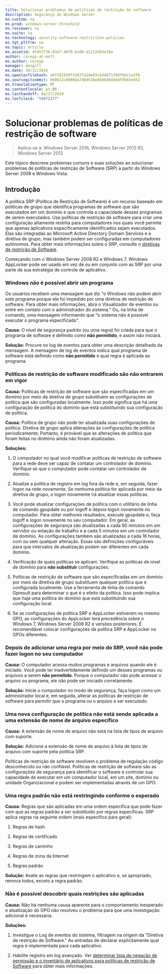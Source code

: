 ```yaml
---
title: Solucionar problemas de políticas de restrição de software
description: Segurança do Windows Server
ms.custom: na
ms.prod: windows-server-threshold
ms.reviewer: na
ms.suite: na
ms.technology: security-software-restriction-policies
ms.tgt_pltfrm: na
ms.topic: article
ms.assetid: 4fd53736-03e7-4bf9-ba90-d1212d93e19a
author: coreyp-at-msft
ms.author: coreyp
manager: dongill
ms.date: 10/12/2016
ms.openlocfilehash: abf592930f5347fa10e83c644671f68f9dc1a3f6
ms.sourcegitcommit: 0d0b32c8986ba7db9536e0b8648d4ddf9b03e452
ms.translationtype: MT
ms.contentlocale: pt-BR
ms.lasthandoff: 04/17/2019
ms.locfileid: "59872377"
---
```

# <a name="troubleshoot-software-restriction-policies"></a>Solucionar problemas de políticas de restrição de software

>Aplica-se a: Windows Server 2016, Windows Server 2012 R2, Windows Server 2012

Este tópico descreve problemas comuns e suas soluções ao solucionar problemas de políticas de restrição de Software (SRP) a partir do Windows Server 2008 e Windows Vista.

## <a name="introduction"></a>Introdução
A política SRP (Política de Restrição de Software) é um recurso baseado em políticas de grupo que identifica programas de software que são executados em um domínio e que controla a capacidade desses programas de serem executados. Use políticas de restrição de software para criar uma configuração altamente restrita para computadores nos quais você permite que apenas aplicativos especificamente identificados sejam executados. Elas são integradas ao Microsoft Active Directory Domain Services e a diretiva de grupo, mas também podem ser configuradas em computadores autônomos. Para obter mais informações sobre o SRP, consulte o [diretivas de restrição de Software](software-restriction-policies.md).

Começando com o Windows Server 2008 R2 e Windows 7, Windows AppLocker pode ser usado em vez de ou em conjunto com as SRP por uma parte de sua estratégia de controle de aplicativo.

### <a name="windows-cannot-open-a-program"></a>Windows não é possível abrir um programa
Os usuários recebem uma mensagem que diz "o Windows não podem abrir este programa porque ele foi impedido por uma diretiva de restrição de software. Para obter mais informações, abra o Visualizador de eventos ou entre em contato com o administrador do sistema." Ou, na linha de comando, uma mensagem informando que "o sistema não é possível executar o programa especificado".

**Causa:** O nível de segurança padrão (ou uma regra) foi criada para que o programa de software é definido como **não permitido**, e assim não iniciará.

**Solução:** Procure no log de eventos para obter uma descrição detalhada da mensagem. A mensagem de log de eventos indica qual programa de software está definido como **não permitido** e qual regra é aplicada ao programa.

### <a name="modified-software-restriction-policies-are-not-taking-effect"></a>Políticas de restrição de software modificado são não entrarem em vigor
**Causa:** Políticas de restrição de software que são especificadas em um domínio por meio da diretiva de grupo substituem as configurações de política que são configuradas localmente. Isso pode significa que há uma configuração de política do domínio que está substituindo sua configuração de política.

**Causa:** Política de grupo não pode ter atualizada suas configurações de política. Diretiva de grupo aplica alterações às configurações de política periodicamente; Portanto, é provável que as alterações de política que foram feitas no diretório ainda não foram atualizadas.

**Soluções:**

1.  O computador no qual você modificar políticas de restrição de software para a rede deve ser capaz de contatar um controlador de domínio. Verifique se que o computador pode contatar um controlador de domínio.

2.  Atualize a política de registro em log fora da rede e, em seguida, fazer logon na rede novamente. Se nenhuma política for aplicada por meio da diretiva de grupo, o logon novamente irá atualizar essas políticas.

3.  Você pode atualizar configurações de política com o utilitário de linha de comando gpupdate ou por logoff e depois logon novamente no computador. Para obter melhores resultados, execute gpupdate e, faça logoff e logon novamente no seu computador. Em geral, as configurações de segurança são atualizadas a cada 90 minutos em um servidor ou estação de trabalho e a cada 5 minutos em um controlador de domínio. As configurações também são atualizadas a cada 16 horas, com ou sem qualquer alteração. Essas são definições configuráveis para que intervalos de atualização podem ser diferentes em cada domínio.

4.  Verificação de quais políticas se aplicam. Verifique as políticas de nível de domínio para **não substituir** configurações.

5.  Políticas de restrição de software que são especificadas em um domínio por meio da diretiva de grupo substituem qualquer política que é configurada localmente. Use a ferramenta de linha de comando Gpresult para determinar o que é o efeito da política. Isso pode implica que haja uma política do domínio que está substituindo sua configuração local.

6.  Se as configurações de política SRP e AppLocker estiverem no mesmo GPO, as configurações do AppLocker terá precedência sobre o Windows 7, Windows Server 2008 R2 e versões posteriores. É recomendável colocar configurações de política SRP e AppLocker no GPOs diferentes.

### <a name="after-adding-a-rule-through-srp-you-cannot-log-on-to-your-computer"></a>Depois de adicionar uma regra por meio do SRP, você não pode fazer logon no seu computador
**Causa:** O computador acessa muitos programas e arquivos quando ele é iniciado. Você pode ter inadvertidamente definido um desses programas ou arquivos a serem **não permitido**. Porque o computador não pode acessar o arquivo ou programa, ele não pode ser iniciado corretamente.

**Solução:** Inicie o computador no modo de segurança, faça logon como um administrador local e, em seguida, alterar as políticas de restrição de software para permitir que o programa ou o arquivo a ser executado.

### <a name="a-new-policy-setting-is-not-applying-to-a-specific-file-name-extension"></a>Uma nova configuração de política não está sendo aplicada a uma extensão de nome de arquivo específico
**Causa:** A extensão de nome de arquivo não está na lista de tipos de arquivo com suporte.

**Solução:** Adicione a extensão de nome de arquivo à lista de tipos de arquivo com suporte pela política SRP.

Políticas de restrição de software resolvem o problema de regulação código desconhecido ou não confiável. Políticas de restrição de software são as configurações de segurança para identificar o software e controlar sua capacidade de executar em um computador local, em um site, domínio ou unidade Organizacional e podem ser implementadas através de um GPO.

### <a name="a-default-rule-is-not-restricting-as-expected"></a>Uma regra padrão não está restringindo conforme o esperado
**Causa:** Regras que são aplicadas em uma ordem específica que pode fazer com que as regras padrão a ser substituído por regras específicas. SRP aplica regras na seguinte ordem (mais específico para geral):

1.  Regras de hash

2.  Regras de certificado

3.  Regras de caminho

4.  Regras de zona da Internet

5.  Regras padrão

**Solução:** Avalie as regras que restringem o aplicativo e, se apropriado, remova todos, exceto a regra padrão.

### <a name="unable-to-discover-which-restrictions-are-applied"></a>Não é possível descobrir quais restrições são aplicadas
**Causa:** Não há nenhuma causa aparente para o comportamento inesperado e atualização do GPO não resolveu o problema para que uma investigação adicional é necessária.

**Soluções:**

1.  Investigue o Log de eventos do sistema, filtragem na origem da "Diretiva de restrição de Software." As entradas de declarar explicitamente qual regra é implementada para cada aplicativo.

2.  Habilite registro em log avançado. Ver [determinar lista de negação de permissão e o inventário de aplicativos para políticas de restrição de Software](software-restriction-policies.md) para obter mais informações.


